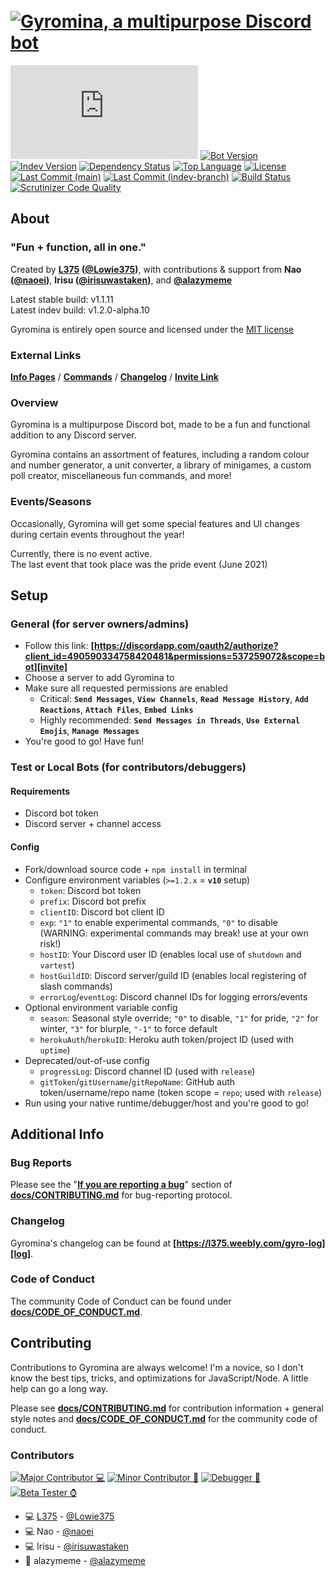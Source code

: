 # ​ [![Gyromina, a multipurpose Discord bot][gyro-banner]][info]

[![Discord.js Version][djs-img]][djs-link]
[![Bot Version][version-img]][main-pkg]
[![Indev Version][indev-version-img]][indev-pkg]
[![Dependency Status][dependency-img]][dependency-link]
[![Top Language][lang-img]][lang-link]
[![License][license-img]](LICENSE)  
[![Last Commit (main)][main-commit-img]][main-tree-link]
[![Last Commit (indev-branch)][indev-commit-img]][indev-tree-link]
[![Build Status][build-img]][build-link]
[![Scrutinizer Code Quality][code-quality-img]][code-quality-link]

## About

### "Fun + function, all in one."

Created by **[L375](https://l375.weebly.com/about) \([@Lowie375](https://github.com/Lowie375)\)**, with contributions & support from **Nao \([@naoei](https://github.com/naoei)\)**, **Irisu \([@irisuwastaken](https://github.com/irisuwastaken)\)**, and **[@alazymeme](https://github.com/alazymeme)**

Latest stable build: v1.1.11  
Latest indev build: v1.2.0-alpha.10

Gyromina is entirely open source and licensed under the [MIT license](LICENSE)

### External Links

**[Info Pages][info]** / **[Commands][commands]** / **[Changelog][log]** / **[Invite Link][invite]**

### Overview

Gyromina is a multipurpose Discord bot, made to be a fun and functional addition to any Discord server.

Gyromina contains an assortment of features, including a random colour and number generator, a unit converter, a library of minigames, a custom poll creator, miscellaneous fun commands, and more!

### Events/Seasons

Occasionally, Gyromina will get some special features and UI changes during certain events throughout the year!

Currently, there is no event active.  
The last event that took place was the pride event (June 2021)

## Setup

### General (for server owners/admins)

* Follow this link: **[https://discordapp.com/oauth2/authorize?client_id=490590334758420481&permissions=537259072&scope=bot][invite]**
* Choose a server to add Gyromina to
* Make sure all requested permissions are enabled
  * Critical: **`Send Messages`**, **`View Channels`**, **`Read Message History`**, **`Add Reactions`**, **`Attach Files`**, **`Embed Links`**
  * Highly recommended: **`Send Messages in Threads`**, **`Use External Emojis`**, **`Manage Messages`**
* You're good to go! Have fun!

### Test or Local Bots (for contributors/debuggers)

#### Requirements

* Discord bot token
* Discord server + channel access

#### Config

* Fork/download source code + `npm install` in terminal
* Configure environment variables (`>=1.2.x` = **`v10`** setup)
  * `token`: Discord bot token
  * `prefix`: Discord bot prefix
  * `clientID`: Discord bot client ID
  * `exp`: `"1"` to enable experimental commands, `"0"` to disable  
  (WARNING: experimental commands may break! use at your own risk!)
  * `hostID`: Your Discord user ID (enables local use of `shutdown` and `vartest`)
  * `hostGuildID`: Discord server/guild ID (enables local registering of slash commands)
  * `errorLog`/`eventLog`: Discord channel IDs for logging errors/events
* Optional environment variable config
  * `season`: Seasonal style override; `"0"` to disable, `"1"` for pride, `"2"` for winter, `"3"` for blurple, `"-1"` to force default
  * `herokuAuth`/`herokuID`: Heroku auth token/project ID (used with `uptime`)
* Deprecated/out-of-use config
  * `progressLog`: Discord channel ID (used with `release`)
  * `gitToken`/`gitUsername`/`gitRepoName`: GitHub auth token/username/repo name (token scope = `repo`; used with `release`)
* Run using your native runtime/debugger/host and you're good to go!

## Additional Info

### Bug Reports

Please see the "**[If you are reporting a bug](docs/CONTRIBUTING.md#if-you-are-reporting-a-bug)**" section of **[docs/CONTRIBUTING.md](docs/CONTRIBUTING.md)** for bug-reporting protocol.

### Changelog

Gyromina's changelog can be found at **[https://l375.weebly.com/gyro-log][log]**.

### Code of Conduct

The community Code of Conduct can be found under **[docs/CODE_OF_CONDUCT.md](docs/CODE_OF_CONDUCT.md)**.

## Contributing

Contributions to Gyromina are always welcome! I'm a novice, so I don't know the best tips, tricks, and optimizations for JavaScript/Node. A little help can go a long way.

Please see **[docs/CONTRIBUTING.md](docs/CONTRIBUTING.md)** for contribution information + general style notes and **[docs/CODE_OF_CONDUCT.md](docs/CODE_OF_CONDUCT.md)** for the community code of conduct.

### Contributors

[![Major Contributor 💻][maj-contrib-label]][maj-contrib-label]
[![Minor Contributor 💾][min-contrib-label]][min-contrib-label]
[![Debugger 🦟][debugger-label]][debugger-label]
[![Beta Tester ⌚][tester-label]][tester-label]

* 💻 [L375](https://l375.weebly.com/about) - [@Lowie375](https://github.com/Lowie375)
* 💻 Nao - [@naoei](https://github.com/naoei)
* 💻 Irisu - [@irisuwastaken](https://github.com/irisuwastaken)
* 💾 alazymeme - [@alazymeme](https://github.com/alazymeme)

<!-- ### Helpers -->

<!-- Links -->
[commands]: https://l375.weebly.com/gyro-commands
[info]: https://l375.weebly.com/gyromina
[invite]: https://discordapp.com/oauth2/authorize?client_id=490590334758420481&permissions=537259072&scope=bot
[log]: https://l375.weebly.com/gyro-log

[main-pkg]: https://github.com/Lowie375/Gyromina/blob/main/package.json
[indev-pkg]: https://github.com/Lowie375/Gyromina/blob/indev-branch/package.json

[djs-link]: https://discord.js.org
[dependency-link]: https://david-dm.org/Lowie375/Gyromina
[contributors-link]: https://github.com/Lowie375/Gyromina/graphs/contributors
[main-tree-link]: https://github.com/Lowie375/Gyromina/tree/main
[indev-tree-link]: https://github.com/Lowie375/Gyromina/tree/indev-branch
[lang-link]: https://github.com/Lowie375/Gyromina/search?l=javascript
[build-link]: https://scrutinizer-ci.com/g/Lowie375/Gyromina
[code-quality-link]: https://scrutinizer-ci.com/g/Lowie375/Gyromina

<!-- Banners -->
[gyro-banner]: https://cdn.discordapp.com/attachments/492389515478958101/815054288644472842/GyrominaBannerRMOpen.png
[gyro-banner-pride]: https://cdn.discordapp.com/attachments/429364141355171840/842935847594491924/GyrominaBannerRMOpen-pride.png

<!-- Labels -->
[djs-img]: https://img.shields.io/github/package-json/dependency-version/Lowie375/Gyromina/discord.js
[version-img]: https://img.shields.io/github/package-json/v/Lowie375/Gyromina
[indev-version-img]: https://img.shields.io/github/package-json/v/Lowie375/Gyromina/indev-branch?label=indev%20version
[dependency-img]: https://david-dm.org/Lowie375/Gyromina.svg
[main-commit-img]: https://img.shields.io/github/last-commit/Lowie375/Gyromina?label=last%20commit%20%28main%29
[indev-commit-img]: https://img.shields.io/github/last-commit/Lowie375/Gyromina/indev-branch?label=last%20commit%20%28indev-branch%29
[license-img]: https://img.shields.io/github/license/Lowie375/Gyromina
[lang-img]: https://img.shields.io/github/languages/top/Lowie375/Gyromina
[build-img]: https://img.shields.io/scrutinizer/build/g/Lowie375/Gyromina
[code-quality-img]: https://img.shields.io/scrutinizer/quality/g/Lowie375/Gyromina

[maj-contrib-label]: https://img.shields.io/badge/major%20contributor-%F0%9F%92%BB-00b275
[min-contrib-label]: https://img.shields.io/badge/minor%20contributor-%F0%9F%92%BE-00b275
[debugger-label]: https://img.shields.io/badge/debugger-%F0%9F%A6%9F-00b275
[tester-label]: https://img.shields.io/badge/beta%20tester-%E2%8C%9A-00b275
